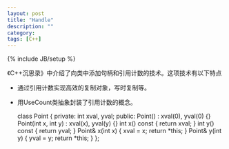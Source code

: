 ```yaml
---
layout: post
title: "Handle"
description: ""
category: 
tags: [C++]
---
```

{% include JB/setup %}

《C++沉思录》中介绍了向类中添加句柄和引用计数的技术。这项技术有以下特点

- 通过引用计数实现高效的复制对象，写时复制等。
- 用UseCount类抽象封装了引用计数的概念。

	class Point
	{
		private:
		int xval, yval;
		public:
		Point() : xval(0), yval(0) {}
		Point(int x, int y) : xval(x), yval(y) {}
		int x() const { return xval; }
		int y() const { return yval; }
		Point& x(int x) { xval = x; return *this; }
		Point& y(int y) { yval = y; return *this; }
	};

